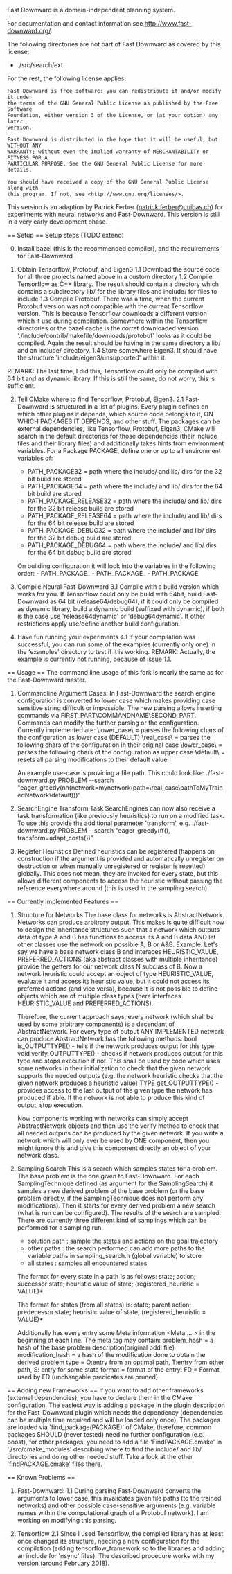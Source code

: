 Fast Downward is a domain-independent planning system.

For documentation and contact information see http://www.fast-downward.org/.

The following directories are not part of Fast Downward as covered by this
license:

* ./src/search/ext

For the rest, the following license applies:

```
Fast Downward is free software: you can redistribute it and/or modify it under
the terms of the GNU General Public License as published by the Free Software
Foundation, either version 3 of the License, or (at your option) any later
version.

Fast Downward is distributed in the hope that it will be useful, but WITHOUT ANY
WARRANTY; without even the implied warranty of MERCHANTABILITY or FITNESS FOR A
PARTICULAR PURPOSE. See the GNU General Public License for more details.

You should have received a copy of the GNU General Public License along with
this program. If not, see <http://www.gnu.org/licenses/>.
```



This version is an adaption by Patrick Ferber (patrick.ferber@unibas.ch) for experiments 
with neural networks and Fast-Downward. This version is still in a very early development phase.

== Setup ==
Setup steps (TODO extend)

0. Install bazel (this is the recommended compiler), and the requirements for Fast-Downward

1. Obtain Tensorflow, Protobuf, and Eigen3
1.1 Download the source code for all three projects named above in a custom directory
1.2 Compile Tensorflow as C++ library. The result should contain a directory which contains
    a subdirectory lib/ for the library files and include/ for files to include
1.3 Compile Protobuf. There was a time, when the current Protobuf version was not compatible
    with the current Tensorflow version. This is because Tensorflow downloads a different version
    which it use during compilation. Somewhere within the Tensorflow directories or the bazel cache
    is the corret downloaded version './include/contrib/makefile/downloads/protobuf' looks as it
    could be compiled. Again the result should be having in the same directory a lib/ and an 
    include/ directory.
1.4 Store somewhere Eigen3. It should have the structure 'include/eigen3/unsupported' within it.

REMARK: The last time, I did this, Tensorflow could only be compiled with 64 bit and as dynamic
        library. If this is still the same, do not worry, this is sufficient.


2.  Tell CMake where to find Tensorflow, Protobuf, Eigen3.
2.1 Fast-Downward is structured in a list of plugins. Every plugin defines on which other plugins
    it depends, which source code belongs to it, ON WHICH PACKAGES IT DEPENDS, and other stuff.
    The packages can be external dependencies, like Tensorflow, Protobuf, Eigen3. CMake will search
    in the default directories for those dependencies (their include files and their library
    files) and additionally takes hints from environment
    variables.
    For a Package PACKAGE, define one or up to all environment variables of:
	-   PATH_PACKAGE32		= path where the include/ and lib/ dirs for the 32 bit build are stored
	-   PATH_PACKAGE64		= path where the include/ and lib/ dirs for the 64 bit build are stored
	-   PATH_PACKAGE_RELEASE32	= path where the include/ and lib/ dirs for the 32 bit release build are stored
	-   PATH_PACKAGE_RELEASE64	= path where the include/ and lib/ dirs for the 64 bit release build are stored
	-   PATH_PACKAGE_DEBUG32	= path where the include/ and lib/ dirs for the 32 bit debug build are stored
	-   PATH_PACKAGE_DEBUG64	= path where the include/ and lib/ dirs for the 64 bit debug build are stored
	
	On building configuration <TYPE><BITS> it will look into the variables in the following order:
		 - PATH_PACKAGE_<TYPE><BITS>
		 - PATH_PACKAGE_<BIT>
		 - PATH_PACKAGE
	
    
3.  Compile Neural Fast-Downward
3.1 Compile with a build version which works for you. If Tensorflow could only be build with 64bit,
    build Fast-Downward as 64 bit (release64/debug64), if it could only be compiled as dynamic
    library, build a dynamic build (suffixed with dynamic), if both is the case use 'release64dynamic'
    or 'debug64dynamic'. If other restrictions apply use/define another build configuration.

4.  Have fun running your experiments
4.1 If your compilation was successful, you can run some of the examples (currently only one) in the
    'examples' directory to test if it is working.
    REMARK: Actually, the example is currently not running, because of issue 1.1.


== Usage ==
The command line usage of this fork is nearly the same as for the Fast-Downward master.

1.  Commandline Argument Cases:
    In Fast-Downward the search engine configuration is converted to lower case which makes
    providing case sensitive string difficult or impossible.
    The new parsing allows inserting commands via FIRST_PART\COMMANDNAME\SECOND_PART. Commands
    can modify the further parsing or the configuration. Currently implemented are:
      \lower_case\	= parses the following chars of the configuration as lower case (DEFAULT)
      \real_case\	= parses the following chars of the configuration in their original case
      \lower_case\	= parses the following chars of the configuration as upper case
      \default\		= resets all parsing modifications to their default value
    
    An example use-case is providing a file path. This could look like:
      ./fast-downward.py PROBLEM --search "eager_greedy(nh(network=mynetwork(path=\real_case\pathToMyTrainedNetwork\default\)))"


2.  SearchEngine Transform Task
    SearchEngines can now also receive a task transformation (like previously heuristics) to run on a
    modified task. To use this provide the additional parameter 'transform', e.g.
      ./fast-downward.py PROBLEM --search "eager_greedy(ff(), transform=adapt_costs())"


3.  Register Heuristics
    Defined heuristics can be registered (happens on construction if the argument is provided and 
    automatically unregister on destruction or when manually unregistered or register is resetted) globally.
    This does not mean, they are invoked for every state, but this allows different components to
    access the heuristic without passing the reference everywhere around (this is used in the sampling
    search)


== Currently implemented Features ==
1.  Structure for Networks
    The base class for networks is AbstractNetwork. Networks can produce arbitrary output.
    This makes is quite difficult how to design the inheritance structures such that a
    network which outputs data of type A and B has functions to access its A and B data
    AND let other classes use the network on possible A, B or A&B.
    Example:
       Let's say we have a base network class B and interaces HEURISTIC_VALUE, PREFERRED_ACTIONS
       (aka abstract classes with multiple inheritance) provide the getters for our 
       network class N subclass of B. Now a network heuristic could accept an object of type
       HEURISTIC_VALUE, evaluate it and access its heuristic value, but it could not access its
       preferred actions (and vice versa), because it is not possible to define objects which
       are of multiple class types (here interfaces HEURISTIC_VALUE and PREFERRED_ACTIONS).
    
    Therefore, the current approach says, every network (which shall be used by some arbitrary
    components) is a decendant of AbstractNetwork. For every type of output ANY IMPLEMENTED
    network can produce AbstractNetwork has the following methods:
       bool is_OUTPUTTYPE()	- tells if the network produces output for this type
       void verify_OUTPUTTYPE() - checks if network produces output for this type and stops
                                  execution if not. This shall be used by code which uses
                                  some networks in their initialization to check that the
                                  given network supports the needed outputs (e.g. the
                                  network heuristic checks that the given network produces a
                                  heuristic value)
      TYPE get_OUTPUTTYPE()     - provides access to the last output of the given type the
                                  network has produced if able. If the network is not able
                                  to produce this kind of output, stop execution.

    Now components working with networks can simply accept AbstractNetwork objects and then
    use the verify method to check that all needed outputs can be produced by the given
    network. If you write a network which will only ever be used by ONE component, then
    you might ignore this and give this component directly an object of your network class.
    

2.  Sampling Search
    This is a search which samples states for a problem. The base problem is the one given
    to Fast-Downward. For each SamplingTechnique defined (as argument for the SamplingSearch)
    it samples a new derived problem of the base problem (or the base problem directly, if
    the SamplingTechnique does not perform any modifications). Then it starts for every
    derived problem a new search (what is run can be configured). The results of the search
    are sampled. There are currently three different kind of samplings which can be
    performed for a sampling run:

       - solution path		: sample the states and actions on the goal trajectory
       - other paths		: the search performed can add more paths to the variable
				  paths in sampling_search.h (global variable) to store
       - all states		: samples all encountered states

    The format for every state in a path is as follows:
       state; action; successor state; heuristic value of state; (registered_heuristic = VALUE)*

    The format for states (from all states) is:
       state; parent action; predecessor state; heuristic value of state; (registered_heuristic = VALUE)*

    Additionally has every entry some Meta information <Meta ....> in the beginning of each line.
    The meta tag may contain:
       problem_hash		= a hash of the base problem description(original pddl file)
       modification_hash	= a hash of the modification done to obtain the derived problem
       type			= O:entry from an optimal path, T:entry from other path,
				  S: entry for some state
       format			= format of the entry:
		FD		= Format used by FD (unchangable predicates are pruned)



== Adding new Frameworks ==
If you want to add other frameworks (external dependencies), you have to declare them
in the CMake configuration. The easiest way is adding a package in the plugin description
for the Fast-Downward plugin which needs the dependency (dependencies can be multiple time
required and will be loaded only once). The packages are loaded via 'find_package(PACKAGE)'
of CMake, therefore, common packages SHOULD (never tested) need no further configuration
(e.g. boost), for other packages, you need to add a file 'FindPACKAGE.cmake' in 
'./src/cmake_modules' describing where to find the include/ and lib/ directories and doing
other needed stuff. Take a look at the other 'findPACKAGE.cmake' files there.


== Known Problems ==
1. Fast-Downward:
1.1  During parsing Fast-Downward converts the arguments to lower case, this invalidates
     given file paths (to the trained networks) and other possible case-sensitive arguments
     (e.g. variable names within the computational graph of a Protobuf network).
     I am working on modifying this parsing.



2. Tensorflow
2.1  Since I used Tensorflow, the compiled library has at least once changed its structure,
     needing a new configuration for the compilation (adding tensorflow_framework.so to the
     libraries and adding an include for 'nsync' files). The described procedure works with
     my version (around February 2018).
    

